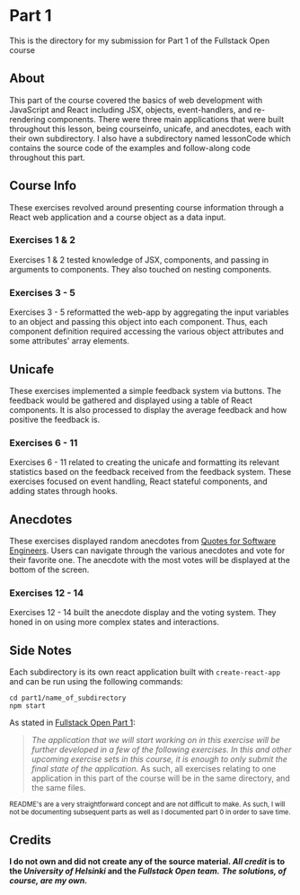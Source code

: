 # Part 1

This is the directory for my submission for Part 1 of the Fullstack Open course

## About

This part of the course covered the basics of web development with JavaScript and React including JSX, objects, event-handlers, and re-rendering components. There were three main applications that were built throughout this lesson, being courseinfo, unicafe, and anecdotes, each with their own subdirectory. I also have a subdirectory named lessonCode which contains the source code of the examples and follow-along code throughout this part.

## Course Info

These exercises revolved around presenting course information through a React web application and a course object as a data input.

### Exercises 1 & 2
Exercises 1 & 2 tested knowledge of JSX, components, and passing in arguments to components. They also touched on nesting components.

### Exercises 3 - 5
Exercises 3 - 5 reformatted the web-app by aggregating the input variables to an object and passing this object into each component. Thus, each component definition required accessing the various object attributes and some attributes' array elements.

## Unicafe

These exercises implemented a simple feedback system via buttons. The feedback would be gathered and displayed using a table of React components. It is also processed to display the average feedback and how positive the feedback is.

### Exercises 6 - 11
Exercises 6 - 11 related to creating the unicafe and formatting its relevant statistics based on the feedback received from the feedback system. These exercises focused on event handling, React stateful components, and adding states through hooks.

## Anecdotes

These exercises displayed random anecdotes from [Quotes for Software Engineers](https://www.comp.nus.edu.sg/~damithch/pages/SE-quotes.htm). Users can navigate through the various anecdotes and vote for their favorite one. The anecdote with the most votes will be displayed at the bottom of the screen.

### Exercises 12 - 14
Exercises 12 - 14 built the anecdote display and the voting system. They honed in on using more complex states and interactions.

## Side Notes

Each subdirectory is its own react application built with ```create-react-app``` and can be run using the following commands: 
```shell 
cd part1/name_of_subdirectory
npm start
```

As stated in [Fullstack Open Part 1](https://fullstackopen.com/en/part1/introduction_to_react#exercises-1-1-1-2):
> _The application that we will start working on in this exercise will be further developed in a few of the following exercises. In this and other upcoming exercise sets in this course, it is enough to only submit the final state of the application._
As such, all exercises relating to one application in this part of the course will be in the same directory, and the same files.

<sub>README's are a very straightforward concept and are not difficult to make. As such, I will not be documenting subsequent parts as well as I documented part 0 in order to save time.</sub>

## Credits

**I do not own and did not create any of the source material. _All credit_ is to the _University of Helsinki_ and the _Fullstack Open team._**
***The solutions, of course, are my own.***